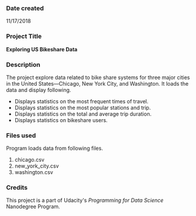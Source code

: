 ### Date created
11/17/2018

### Project Title
**Exploring US Bikeshare Data**

### Description
The project explore data related to bike share systems for three major cities in the United States—Chicago, New York City, and Washington.
It loads the data and display following.
- Displays statistics on the most frequent times of travel.
- Displays statistics on the most popular stations and trip.
- Displays statistics on the total and average trip duration.
- Displays statistics on bikeshare users.


### Files used
Program loads data from following files.
1. chicago.csv
2. new_york_city.csv
3. washington.csv


### Credits
This project is a part of Udacity's *Programming for Data Science* Nanodegree Program.
